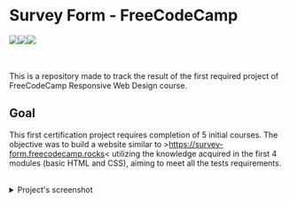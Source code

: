 # Survey Form - FreeCodeCamp

<img src="https://img.shields.io/badge/freecodecamp-27273D?style=for-the-badge&logo=freecodecamp&logoColor=white" align="left">
<img src="https://img.shields.io/badge/HTML5-E34F26?style=for-the-badge&logo=html5&logoColor=white" align="left"> 
<img src="https://img.shields.io/badge/CSS3-1572B6?style=for-the-badge&logo=css3&logoColor=white" align="left">

<br>
<br>
<br>

This is a repository made to track the result of the first required project of FreeCodeCamp Responsive Web Design course.


## Goal

This first certification project requires completion of 5 initial courses. The objective was to build a website similar to >https://survey-form.freecodecamp.rocks< utilizing the knowledge acquired in the first 4 modules (basic HTML and CSS), aiming to meet all the tests requirements.

<br>

<details>
<summary align="left">Project's screenshot</summary>
<br>

  ![Project's screenshot](images/projects-screenshot.png)

</details>
